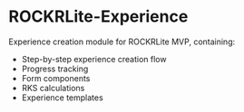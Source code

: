 # ROCKRLite-Experience

Experience creation module for ROCKRLite MVP, containing:
- Step-by-step experience creation flow
- Progress tracking
- Form components
- RKS calculations
- Experience templates
